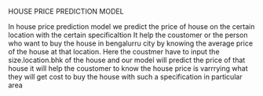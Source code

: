HOUSE PRICE PREDICTION MODEL 


In house price prediction model we predict the price of house on the certain location with the certain specificaltion 
It help the coustomer or the person who want to buy the house in bengalurru city by knowing the average price of the 
house at that location.
Here the coustmer have to input the size.location.bhk of the house and our model will predict the price of that house
it will help the coustomer to know the house price is varrrying what they will get cost to buy the house with such a 
specification in particular area 
